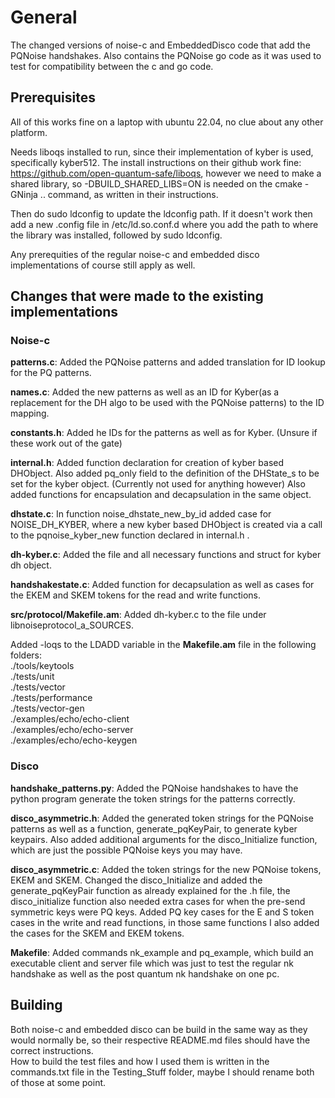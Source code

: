 # General
The changed versions of noise-c and EmbeddedDisco code that add the PQNoise handshakes. Also contains the PQNoise go code as it was used to test for compatibility between the c and go code.


## Prerequisites
All of this works fine on a laptop with ubuntu 22.04, no clue about any other platform.

Needs liboqs installed to run, since their implementation of kyber is used, specifically kyber512. The install instructions on their github work fine: https://github.com/open-quantum-safe/liboqs, however we need to make a shared library, so -DBUILD_SHARED_LIBS=ON is needed on the cmake -GNinja .. command, as written in their instructions.

Then do sudo ldconfig to update the ldconfig path. If it doesn't work then add a new .config file in /etc/ld.so.conf.d where you add the path to where the library was installed, followed by sudo ldconfig.

Any prerequities of the regular noise-c and embedded disco implementations of course still apply as well.




## Changes that were made to the existing implementations


### Noise-c

**patterns.c**: Added the PQNoise patterns and added translation for ID lookup for the PQ patterns.

**names.c**: Added the new patterns as well as an ID for Kyber(as a replacement for the DH algo to be used with the PQNoise patterns) to the ID mapping.

**constants.h**: Added he IDs for the patterns as well as for Kyber. (Unsure if these work out of the gate)

**internal.h**: Added function declaration for creation of kyber based DHObject. Also added pq_only field to the definition of the DHState_s to be set for the kyber object. (Currently not used for anything however) Also added functions for encapsulation and decapsulation in the same object.

**dhstate.c**: In function noise_dhstate_new_by_id added case for NOISE_DH_KYBER, where a new kyber based DHObject is created via a call to the pqnoise_kyber_new function declared in internal.h .

**dh-kyber.c**: Added the file and all necessary functions and struct for kyber dh object.

**handshakestate.c**: Added function for decapsulation as well as cases for the EKEM and SKEM tokens for the read and write functions.

**src/protocol/Makefile.am**: Added dh-kyber.c to the file under libnoiseprotocol_a_SOURCES.  

Added -loqs to the LDADD variable in the **Makefile.am** file in the following folders:  
										 	./tools/keytools  
											./tests/unit  
											./tests/vector  
											./tests/performance  
											./tests/vector-gen  
											./examples/echo/echo-client  
											./examples/echo/echo-server  
											./examples/echo/echo-keygen  
											
											


### Disco

**handshake_patterns.py**: Added the PQNoise handshakes to have the python program generate the token strings for the patterns correctly.  

**disco_asymmetric.h**: Added the generated token strings for the PQNoise patterns as well as a function, generate_pqKeyPair, to generate kyber keypairs. Also added additional arguments for the 		 disco_Initialize function, which are just the possible PQNoise keys you may have.  
	
**disco_asymmetric.c**: Added the token strings for the new PQNoise tokens, EKEM and SKEM. Changed the disco_Initialize and added the generate_pqKeyPair function as already explained for the .h file, the disco_initialize function also needed extra cases for when the pre-send symmetric keys were PQ keys. Added PQ key cases for the E and S token cases in the write and read functions, in those same functions I also added the cases for the SKEM and EKEM tokens.  

**Makefile**: Added commands nk_example and pq_example, which build an executable client and server file which was just to test the regular nk handshake as well as the post quantum nk handshake on one pc.  


## Building

Both noise-c and embedded disco can be build in the same way as they would normally be, so their respective README.md files should have the correct instructions.  
How to build the test files and how I used them is written in the commands.txt file in the Testing_Stuff folder, maybe I should rename both of those at some point.  


